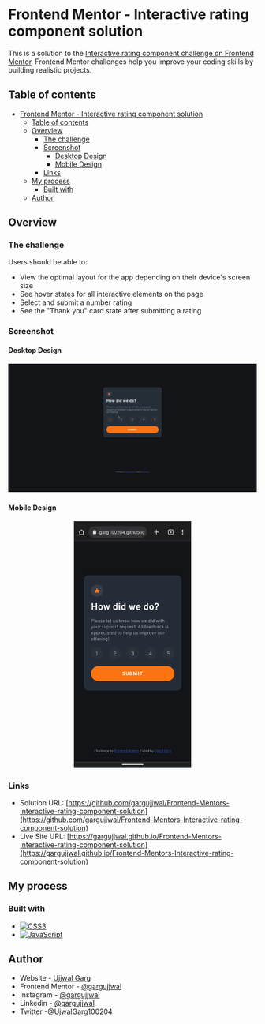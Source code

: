 # Frontend Mentor - Interactive rating component solution

This is a solution to the [Interactive rating component challenge on Frontend Mentor](https://www.frontendmentor.io/challenges/interactive-rating-component-koxpeBUmI). Frontend Mentor challenges help you improve your coding skills by building realistic projects.

## Table of contents

-   [Frontend Mentor - Interactive rating component solution](#frontend-mentor---interactive-rating-component-solution)
    -   [Table of contents](#table-of-contents)
    -   [Overview](#overview)
        -   [The challenge](#the-challenge)
        -   [Screenshot](#screenshot)
            -   [Desktop Design](#desktop-design)
            -   [Mobile Design](#mobile-design)
        -   [Links](#links)
    -   [My process](#my-process)
        -   [Built with](#built-with)
    -   [Author](#author)

## Overview

### The challenge

Users should be able to:

-   View the optimal layout for the app depending on their device's screen size
-   See hover states for all interactive elements on the page
-   Select and submit a number rating
-   See the "Thank you" card state after submitting a rating

### Screenshot

#### Desktop Design

<p align="center">
  <img src="./images/desktop-view.gif" alt="desktop light" width="600"  />
</p>

#### Mobile Design

<p align="center">
	<img src="./images/mobile-view.gif" alt="mobile light" height="500" /> 
</p>

### Links

-   Solution URL: [https://github.com/gargujjwal/Frontend-Mentors-Interactive-rating-component-solution](https://github.com/gargujjwal/Frontend-Mentors-Interactive-rating-component-solution)
-   Live Site URL: [https://gargujjwal.github.io/Frontend-Mentors-Interactive-rating-component-solution](https://gargujjwal.github.io/Frontend-Mentors-Interactive-rating-component-solution)

## My process

### Built with

-   [![CSS3][css3-shield]][css3-url]
-   [![JavaScript][js-sheild]][javascript-url]

## Author

-   Website - [Ujjwal Garg](https://github.com/gargujjwal)
-   Frontend Mentor - [@gargujjwal](https://www.frontendmentor.io/profile/gargujjwal)
-   Instagram - [@gargujjwal](https://www.instagram.com/gargujjwal/)
-   Linkedin - [@gargujjwal](https://www.linkedin.com/in/ujjwal-garg-3a5639243/)
-   Twitter -[@UjwalGarg100204](https://twitter.com/UjwalGarg100204)

<!-- MARKDOWN LINKS & IMAGES -->
<!-- https://www.markdownguide.org/basic-syntax/#reference-style-links -->

[css3-shield]: https://img.shields.io/badge/CSS3-1572B6?style=for-the-badge&logo=css3&logoColor=white
[css3-url]: https://www.tutorialspoint.com/css/css3_tutorial.htm
[js-sheild]: https://img.shields.io/badge/JavaScript-F7DF1E?style=for-the-badge&logo=javascript&logoColor=black
[javascript-url]: https://developer.mozilla.org/en-US/docs/Web/JavaScript
